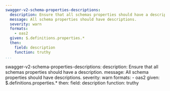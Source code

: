 ```yaml
---
swagger-v2-schema-properties-descriptions:
  description: Ensure that all schemas properties should have a description.
  message: All schema properties should have descriptions.
  severity: warn
  formats:
    - oas2
  given: $.definitions.properties.*
  then:
    field: description
    function: truthy
...
```

swagger-v2-schema-properties-descriptions:
  description: Ensure that all schemas properties should have a description.
  message: All schema properties should have descriptions.
  severity: warn
  formats:
    - oas2
  given: $.definitions.properties.*
  then:
    field: description
    function: truthy
